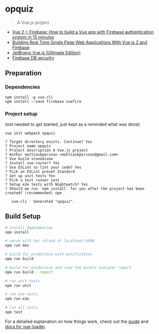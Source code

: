 # opquiz
> A Vue.js project
* [Vue 2 + Firebase: How to build a Vue app with Firebase authentication system in 15 minutes](https://medium.com/@anas.mammeri/vue-2-firebase-how-to-build-a-vue-app-with-firebase-authentication-system-in-15-minutes-fdce6f289c3c)
* [Building Real Time Single Page Web Applications With Vue.js 2 and Firebase](https://medium.com/codingthesmartway-com-blog/vue-js-2-firebase-e4b2479e35a8)
* [JetBrains Vue.js (Ultimate Edition)](https://www.jetbrains.com/help/idea/vue-js.html)
* [Firebase DB security](https://firebase.google.com/docs/database/security/quickstart?authuser=0)

## Preparation
### Dependencies
```
npm install -g vue-cli
npm install ——save firebase vuefire
```

### Project setup
(not needed to get started, just kept as a reminded what was done)
```
vue init webpack opquiz

? Target directory exists. Continue? Yes
? Project name opquiz
? Project description A Vue.js project
? Author mattiasbpersson <mattiasbpersson@gmail.com>
? Vue build standalone
? Install vue-router? Yes
? Use ESLint to lint your code? Yes
? Pick an ESLint preset Standard
? Set up unit tests Yes
? Pick a test runner jest
? Setup e2e tests with Nightwatch? Yes
? Should we run `npm install` for you after the project has been created? (recommended) npm

   vue-cli · Generated "opquiz".
```

## Build Setup

``` bash
# install dependencies
npm install

# serve with hot reload at localhost:8080
npm run dev

# build for production with minification
npm run build

# build for production and view the bundle analyzer report
npm run build --report

# run unit tests
npm run unit

# run e2e tests
npm run e2e

# run all tests
npm test
```

For a detailed explanation on how things work, check out the [guide](http://vuejs-templates.github.io/webpack/) and [docs for vue-loader](http://vuejs.github.io/vue-loader).
